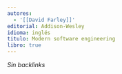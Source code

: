 ```yaml
---
autores:
  - '[[David Farley]]'
editorial: Addison-Wesley
idioma: inglés
titulo: Modern software engineering
libro: true
---
```

_Sin backlinks_
